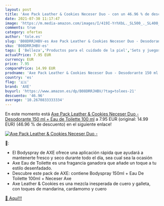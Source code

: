 ```yaml
---
layout: post
title: 'Axe Pack Leather & Cookies Neceser Duo - con un 46.96 % de descuento'
date: 2021-07-30 11:17:47
image: 'https://m.media-amazon.com/images/I/419I-YrhXbL._SL500_._SL400_.jpg'
comments: true
category: ofertas
author: 'tole.es'
slug: 'B08DRRJHBV-es Axe Pack Leather & Cookies Neceser Duo - Desodorante 150...'
sku: 'B08DRRJHBV-es'
tags: [ 'Belleza','Productos para el cuidado de la piel','Sets y juegos para el cuidado de la piel','axe','de','eau','toilette', ]
actualPrice: 7.95 EUR
currency: EUR
price: 7.95
comparePrice: 14.99 EUR
prodname: 'Axe Pack Leather & Cookies Neceser Duo - Desodorante 150 ml + Eau de Toilette 100 ml'
country: 'es'
flag: '🇪🇸'
brand: 'AXE'
buyurl: 'https://www.amazon.es/dp/B08DRRJHBV/?tag=tolees-21'
descuento: '46.96'
average: '10.2670833333334'
---
```


En este momento está [Axe Pack Leather & Cookies Neceser Duo - Desodorante 150 ml + Eau de Toilette 100 ml](https://www.amazon.es/dp/B08DRRJHBV/?tag=tolees-21) a 7.95 EUR (original: 14.99 EUR) (46.96 %  de descuento) en el siguiente enlace!

[![Axe Pack Leather & Cookies Neceser Duo -](https://m.media-amazon.com/images/I/419I-YrhXbL._SL500_._SL400_.jpg)](https://www.amazon.es/dp/B08DRRJHBV/?tag=tolees-21)

🔎:

- El Bodyspray de AXE ofrece una aplicación rápida que ayudará a mantenerte fresco y seco durante todo el día, sea cual sea la ocasión
- Axe Eau de Toilette es una fragancia ganadora que añade un toque a tu estilo desenfadado.
- Descubre este pack de AXE: contiene Bodyspray 150ml + Eau De Toilette 100ml + Neceser Axe
- Axe Leather & Cookies es una mezcla inesperada de cuero y galleta, con toques de mandarina, cardamomo y cuero

[🛒 Aquí!!!](https://www.amazon.es/dp/B08DRRJHBV/?tag=tolees-21)
